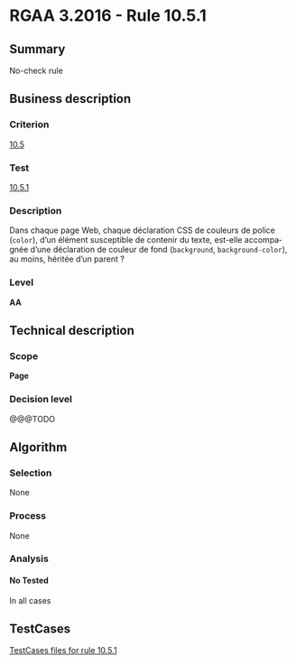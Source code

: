 # RGAA 3.2016 - Rule 10.5.1

## Summary
No-check rule


## Business description

### Criterion
[10.5](http://references.modernisation.gouv.fr/rgaa-accessibilite/criteres.html#crit-10-5)

### Test
[10.5.1](http://references.modernisation.gouv.fr/rgaa-accessibilite/criteres.html#test-10-5-1)

### Description
<div lang="fr">Dans chaque page Web, chaque d&#xE9;claration CSS de couleurs de police (<code lang="en">color</code>), d&#x2019;un &#xE9;l&#xE9;ment susceptible de contenir du texte, est-elle accompagn&#xE9;e d&#x2019;une d&#xE9;claration de couleur de fond (<code lang="en">background</code>, <code lang="en">background-color</code>), au moins, h&#xE9;rit&#xE9;e d&#x2019;un parent&nbsp;?</div>

### Level
**AA**


## Technical description

### Scope
**Page**

### Decision level
@@@TODO


## Algorithm

### Selection
None

### Process
None

### Analysis

#### No Tested
In all cases


##  TestCases

[TestCases files for rule 10.5.1](https://github.com/Asqatasun/Asqatasun/tree/develop/rules/rules-rgaa3.2016/src/test/resources/testcases/rgaa32016/Rgaa32016Rule100501/)


